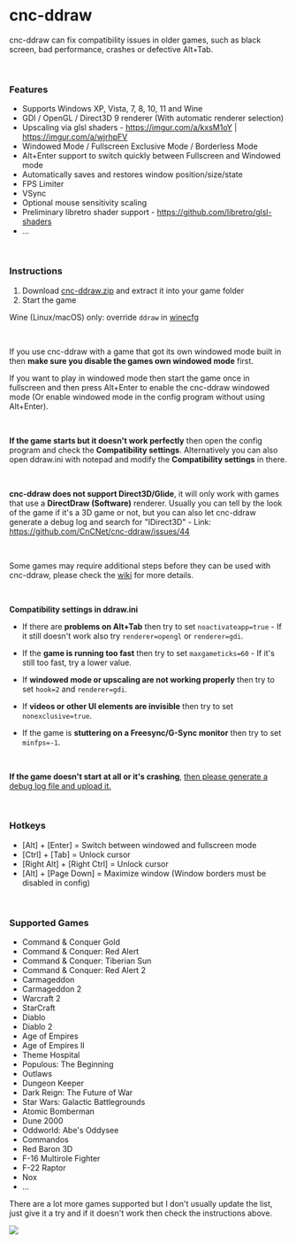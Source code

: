 # cnc-ddraw
cnc-ddraw can fix compatibility issues in older games, such as black screen, bad performance, crashes or defective Alt+Tab.

&nbsp;

### Features

 - Supports Windows XP, Vista, 7, 8, 10, 11 and Wine
 - GDI / OpenGL / Direct3D 9 renderer (With automatic renderer selection)
 - Upscaling via glsl shaders - https://imgur.com/a/kxsM1oY | https://imgur.com/a/wjrhpFV
 - Windowed Mode / Fullscreen Exclusive Mode / Borderless Mode
 - Alt+Enter support to switch quickly between Fullscreen and Windowed mode
 - Automatically saves and restores window position/size/state
 - FPS Limiter
 - VSync
 - Optional mouse sensitivity scaling
 - Preliminary libretro shader support - https://github.com/libretro/glsl-shaders
 - ...
 
&nbsp;

### Instructions

1. Download [cnc-ddraw.zip](https://github.com/CnCNet/cnc-ddraw/releases/latest/download/cnc-ddraw.zip) and extract it into your game folder
2. Start the game

Wine (Linux/macOS) only: override `ddraw` in [winecfg](https://wiki.winehq.org/Winecfg#Libraries)

&nbsp;

If you use cnc-ddraw with a game that got its own windowed mode built in then **make sure you disable the games own windowed mode** first.

If you want to play in windowed mode then start the game once in fullscreen and then press Alt+Enter to enable the cnc-ddraw windowed mode (Or enable windowed mode in the config program without using Alt+Enter).

&nbsp;

**If the game starts but it doesn't work perfectly** then open the config program and check the **Compatibility settings**. Alternatively you can also open ddraw.ini with notepad and modify the **Compatibility settings** in there.

&nbsp;

**cnc-ddraw does not support Direct3D/Glide**, it will only work with games that use a **DirectDraw (Software)** renderer. Usually you can tell by the look of the game if it's a 3D game or not, but you can also let cnc-ddraw generate a debug log and search for "IDirect3D" - Link: https://github.com/CnCNet/cnc-ddraw/issues/44

&nbsp;

Some games may require additional steps before they can be used with cnc-ddraw, please check the [wiki](https://github.com/CnCNet/cnc-ddraw/wiki) for more details.

&nbsp;

**Compatibility settings in ddraw.ini**

- If there are **problems on Alt+Tab** then try to set `noactivateapp=true` - If it still doesn't work also try `renderer=opengl` or `renderer=gdi`.

- If the **game is running too fast** then try to set `maxgameticks=60` - If it's still too fast, try a lower value.

- If **windowed mode or upscaling are not working properly** then try to set `hook=2` and `renderer=gdi`. 

- If **videos or other UI elements are invisible** then try to set `nonexclusive=true`.

- If the game is **stuttering on a Freesync/G-Sync monitor** then try to set `minfps=-1`.

&nbsp;

**If the game doesn't start at all or it's crashing**, [then please generate a debug log file and upload it.](https://github.com/CnCNet/cnc-ddraw/issues/44)  

&nbsp;

### Hotkeys
* [Alt] + [Enter]                  = Switch between windowed and fullscreen mode
* [Ctrl] + [Tab]                    = Unlock cursor
* [Right Alt] + [Right Ctrl]  = Unlock cursor
* [Alt] + [Page Down]        = Maximize window (Window borders must be disabled in config)

&nbsp;

### Supported Games

 - Command & Conquer Gold
 - Command & Conquer: Red Alert
 - Command & Conquer: Tiberian Sun
 - Command & Conquer: Red Alert 2
 - Carmageddon
 - Carmageddon 2
 - Warcraft 2
 - StarCraft
 - Diablo
 - Diablo 2
 - Age of Empires
 - Age of Empires II
 - Theme Hospital
 - Populous: The Beginning
 - Outlaws
 - Dungeon Keeper
 - Dark Reign: The Future of War
 - Star Wars: Galactic Battlegrounds
 - Atomic Bomberman
 - Dune 2000
 - Oddworld: Abe's Oddysee
 - Commandos
 - Red Baron 3D
 - F-16 Multirole Fighter
 - F-22 Raptor
 - Nox
 - ...

There are a lot more games supported but I don't usually update the list, just give it a try and if it doesn't work then check the instructions above.


[![](https://img.shields.io/github/downloads/cncnet/cnc-ddraw/total)](https://github.com/CnCNet/cnc-ddraw/releases)
